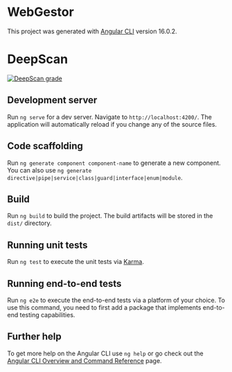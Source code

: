 # WebGestor

This project was generated with [Angular CLI](https://github.com/angular/angular-cli) version 16.0.2.

# DeepScan
[![DeepScan grade](https://deepscan.io/api/teams/22271/projects/25592/branches/802681/badge/grade.svg)](https://deepscan.io/dashboard#view=project&tid=22271&pid=25592&bid=802681)

## Development server

Run `ng serve` for a dev server. Navigate to `http://localhost:4200/`. The application will automatically reload if you change any of the source files.

## Code scaffolding

Run `ng generate component component-name` to generate a new component. You can also use `ng generate directive|pipe|service|class|guard|interface|enum|module`.

## Build

Run `ng build` to build the project. The build artifacts will be stored in the `dist/` directory.

## Running unit tests

Run `ng test` to execute the unit tests via [Karma](https://karma-runner.github.io).

## Running end-to-end tests

Run `ng e2e` to execute the end-to-end tests via a platform of your choice. To use this command, you need to first add a package that implements end-to-end testing capabilities.

## Further help

To get more help on the Angular CLI use `ng help` or go check out the [Angular CLI Overview and Command Reference](https://angular.io/cli) page.
